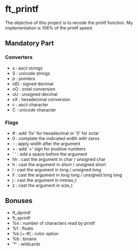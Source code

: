 # ft_printf

The objective of this project is to recode the printf function. My implementation is 106% of the printf speed.

## Mandatory Part

### Converters
* s : ascii strings
* S : unicode strings
* p : pointers
* idD : signed decimal
* oO : octal conversion
* uU : unsigned decimal
* xX : hexadecimal conversion
* c : ascii character
* C : unicode character
### Flags
* \# : add '0x' for hexadecimal or '0' for octal
* 0 : complete the indicated width with zeros
* \- : apply width after the argument 
* \+ : add '+' sign for positive numbers
* ' ' : add a space before the argument
* hh : cast the argument in char / unsigned char
* h : cast the argument in short / unsigned short
* l : cast the argument in long / unsigned long
* ll : cast the argument in long long / unsigned long long
* j : cast the argument in intmax_t
* z : cast the argument in size_t
## Bonuses
* ft_dprintf
* ft_sprintf
* %n : number of characters read by printf
* %f : floats
* %k [+-#] : color option
* %b : binaire
* '*' : wildcards
